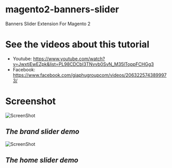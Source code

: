 # magento2-banners-slider
Banners Slider Extension For Magento 2

# See the videos about this tutorial
- Youtube: https://www.youtube.com/watch?v=JwxtiEwEZpk&list=PL98CDCbI3TNvvb0SvN_M35IToppFCHGg3
- Facebook: https://www.facebook.com/giaphugroupcom/videos/2063225743899973/

# Screenshot

![ScreenShot](https://github.com/php-cuong/magento2-banners-slider/blob/master/Screenshot/brand-list-demo.gif)
## *The brand slider demo*

![ScreenShot](https://github.com/php-cuong/magento2-banners-slider/blob/master/Screenshot/homeslider-demo.gif)
## *The home slider demo*

